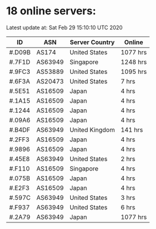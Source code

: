 # 18 online servers:

Latest update at: Sat Feb 29 15:10:10 UTC 2020

| ID | ASN | Server Country | Online |
| -- | --- | -------------- | ------ |
| #.D09B | AS174 | United States | 1077 hrs |
| #.7F1D | AS63949 | Singapore | 1248 hrs |
| #.9FC3 | AS53889 | United States | 1095 hrs |
| #.6F3A | AS20473 | United States | 7 hrs |
| #.5E51 | AS16509 | Japan | 4 hrs |
| #.1A15 | AS16509 | Japan | 4 hrs |
| #.1244 | AS16509 | Japan | 4 hrs |
| #.09A6 | AS16509 | Japan | 4 hrs |
| #.B4DF | AS63949 | United Kingdom | 141 hrs |
| #.2FF3 | AS16509 | Japan | 4 hrs |
| #.9896 | AS16509 | Japan | 4 hrs |
| #.45E8 | AS63949 | United States | 2 hrs |
| #.F110 | AS16509 | Singapore | 4 hrs |
| #.075B | AS16509 | Japan | 4 hrs |
| #.E2F3 | AS16509 | Japan | 4 hrs |
| #.597C | AS63949 | United States | 3 hrs |
| #.F937 | AS63949 | United States | 6 hrs |
| #.2A79 | AS63949 | Japan | 1077 hrs |

